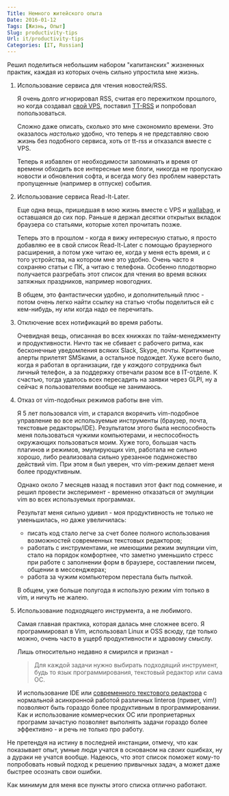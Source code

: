 ```yaml
---
Title: Немного житейского опыта
Date: 2016-01-12
Tags: [Жизнь, Опыт]
Slug: productivity-tips
Url: it/productivity-tips
Categories: [IT, Russian]
---
```


Решил поделиться небольшим набором "капитанских" жизненных практик, каждая из которых
очень сильно упростила мне жизнь.

1. Использование сервиса для чтения новостей/RSS.

    Я очень долго игнорировал RSS, считая его пережитком прошлого, но когда создавал
    [свой VPS](/IT/Личный-vps), поставил [TT-RSS](https://tt-rss.org/)
    и попробовал попользоваться.

    Сложно даже описать, сколько это мне сэкономило времени. Это оказалось *настолько*
    удобно, что теперь я не представляю свою жизнь без подобного сервиса, хоть от tt-rss
    и отказался вместе с VPS.

    Теперь я избавлен от необходимости запоминать и время от времени обходить
    все интересные мне блоги, никогда не пропускаю новости и обновления софта, и всегда
    могу без проблем наверстать пропущенные (например в отпуске) события.

2. Использование сервиса Read-It-Later.

    Еще одна вещь, пришедшая в мою жизнь вместе с VPS и [wallabag](https://www.wallabag.org),
    и оставшаяся до сих пор. Раньше я держал десятки открытых вкладок браузера
    со статьями, которые хотел прочитать позже.

    Теперь это в прошлом - когда я вижу интересную статью, я просто
    добавляю ее в свой список Read-It-Later с помощью браузерного расширения,
    а потом уже читаю ее, когда у меня есть время, и с того устройства,
    на котором мне это удобно. Очень часто я сохраняю статьи с ПК, а читаю
    с телефона. Особенно плодотворно получается разгребать этот список для чтения
    во время всяких затяжных праздников, например новогодних.

    В общем, это фантастически удобно, и дополнительный плюс - потом очень легко найти
    ссылку на статью чтобы поделиться ей с кем-нибудь, ну или когда надо ее перечитать.

3. Отключение всех нотификаций во время работы.

    Очевидная вещь, описанная во всех книжках по тайм-менеджменту и продуктивности.
    Ничто так не сбивает с рабочего ритма, как бесконечные уведомления всяких Slack,
    Skype, почты. Критичные алерты прилетят SMSками, а остальное подождет. Хуже всего
    было, когда я работал в организации, где у *каждого* сотрудника был личный телефон,
    а за поддержку отвечали разом все в IT-отделе. К счастью, тогда удалось всех
    пересадить на заявки через GLPI, ну а сейчас я пользователями вообще не занимаюсь.

4. Отказ от vim-подобных режимов работы вне vim.

    Я 5 лет пользовался vim, и старался вкорячить vim-подобное управление
    во все используемые инструменты (браузер, почта, текстовые редакторы/IDE).
    Результатом этого была неспособность меня пользоваться чужими компьютерами,
    и неспособность окружающих пользоваться моим.
    Хуже того, большая часть плагинов и режимов, эмулирующих vim, работала не сильно
    хорошо, либо реализовала сильно урезанное подмножество действий vim.
    При этом я был уверен, что vim-режим делает меня более продуктивным.

    Однако около 7 месяцев назад я поставил этот факт под сомнение, и решил провести
    эксперимент - временно отказаться от эмуляции vim во всех используемых программах.

    Результат меня сильно удивил - моя продуктивность не только не уменьшилась, но даже увеличилась:

    * писать код стало легче за счет более полного использования возможностей современных текстовых
    редакторов;
    * работать с инструментами, не имеющими режим эмуляции vim, стало на порядок комфортнее,
    что заметно уменьшило стресс при работе с заполнении форм
    в браузере, составлении писем, общении в мессенджерах;
    * работа за чужим компьютером перестала быть пыткой.

    В общем, уже больше полугода я использую режим vim только в vim, и ничуть
    не жалею.

5. Использование подходящего инструмента, а не любимого.

    Самая главная практика, которая далась мне сложнее всего. Я программировал
    в Vim, использовал Linux и OSS всюду, где только можно, очень часто в ущерб
    продуктивности и здравому смыслу.

    Лишь относительно недавно я смирился и признал -
    > Для каждой задачи нужно выбирать подходящий инструмент, будь то язык
    программирования, текстовый редактор или сама ОС.

    И использование IDE или
    [современного текстового редактора](/IT/vim-atom) с нормальной асинхронной работой
    различных linterов (привет, vim!) позволяют быть гораздо более продуктивным в программировании.
    Как и использование коммерческих ОС или проприетарных программ зачастую позволяет
    выполнять задачи гораздо более эффективно - и речь не только про работу.

Не претендуя на истину в последней инстанции, отмечу, что как показывает опыт,
умные люди учатся в основаном на *своих* ошибках, ну а дураки не учатся вообще.
Надеюсь, что этот список поможет кому-то попробовать новый подход к
решению привычных задач, а может даже быстрее осознать свои ошибки.

Как минимум для меня все пункты этого списка отлично работают.
